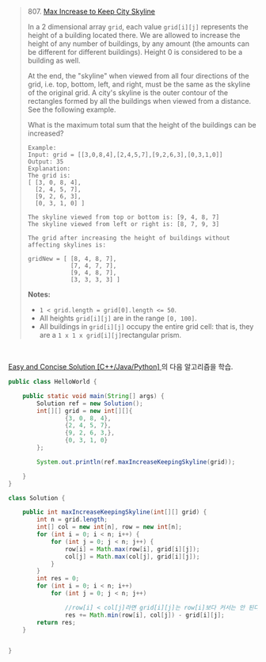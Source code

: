 > 807. [Max Increase to Keep City Skyline](https://leetcode.com/problems/max-increase-to-keep-city-skyline/description/)
>
> In a 2 dimensional array `grid`, each value `grid[i][j]` represents the height of a building located there. We are allowed to increase the height of any number of buildings, by any amount (the amounts can be different for different buildings). Height 0 is considered to be a building as well. 
>
> At the end, the "skyline" when viewed from all four directions of the grid, i.e. top, bottom, left, and right, must be the same as the skyline of the original grid. A city's skyline is the outer contour of the rectangles formed by all the buildings when viewed from a distance. See the following example.
>
> What is the maximum total sum that the height of the buildings can be increased?
>
> ```
> Example:
> Input: grid = [[3,0,8,4],[2,4,5,7],[9,2,6,3],[0,3,1,0]]
> Output: 35
> Explanation: 
> The grid is:
> [ [3, 0, 8, 4], 
>   [2, 4, 5, 7],
>   [9, 2, 6, 3],
>   [0, 3, 1, 0] ]
> 
> The skyline viewed from top or bottom is: [9, 4, 8, 7]
> The skyline viewed from left or right is: [8, 7, 9, 3]
> 
> The grid after increasing the height of buildings without affecting skylines is:
> 
> gridNew = [ [8, 4, 8, 7],
>             [7, 4, 7, 7],
>             [9, 4, 8, 7],
>             [3, 3, 3, 3] ]
> ```
>
> **Notes:**
>
> - `1 < grid.length = grid[0].length <= 50`.
> - All heights `grid[i][j]` are in the range `[0, 100]`.
> - All buildings in `grid[i][j]` occupy the entire grid cell: that is, they are a `1 x 1 x grid[i][j]`rectangular prism.

<br>

[Easy and Concise Solution [C++/Java/Python] ](https://leetcode.com/problems/max-increase-to-keep-city-skyline/discuss/120681/Easy-and-Concise-Solution-C++JavaPython) 의 다음 알고리즘을 학습.

```java
public class HelloWorld {

    public static void main(String[] args) {
        Solution ref = new Solution();
        int[][] grid = new int[][]{
                {3, 0, 8, 4},
                {2, 4, 5, 7},
                {9, 2, 6, 3,},
                {0, 3, 1, 0}
        };

        System.out.println(ref.maxIncreaseKeepingSkyline(grid));

    }
}

class Solution {

    public int maxIncreaseKeepingSkyline(int[][] grid) {
        int n = grid.length;
        int[] col = new int[n], row = new int[n];
        for (int i = 0; i < n; i++) {
            for (int j = 0; j < n; j++) {
                row[i] = Math.max(row[i], grid[i][j]);
                col[j] = Math.max(col[j], grid[i][j]);
            }
        }
        int res = 0;
        for (int i = 0; i < n; i++)
            for (int j = 0; j < n; j++)

                //row[i] < col[j]라면 grid[i][j]는 row[i]보다 커서는 안 된다.
                res += Math.min(row[i], col[j]) - grid[i][j];
        return res;
    }


}

```

<br>

